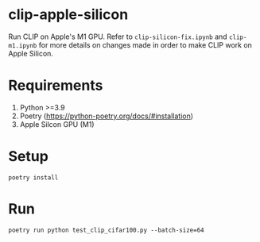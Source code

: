 # clip-apple-silicon
Run CLIP on Apple's M1 GPU. Refer to `clip-silicon-fix.ipynb` and `clip-m1.ipynb` for more details on changes made in order to make CLIP work on Apple Silicon.

# Requirements
1. Python >=3.9
2. Poetry (https://python-poetry.org/docs/#installation)
3. Apple Silcon GPU (M1)
# Setup
```
poetry install
```

# Run
```
poetry run python test_clip_cifar100.py --batch-size=64
```
